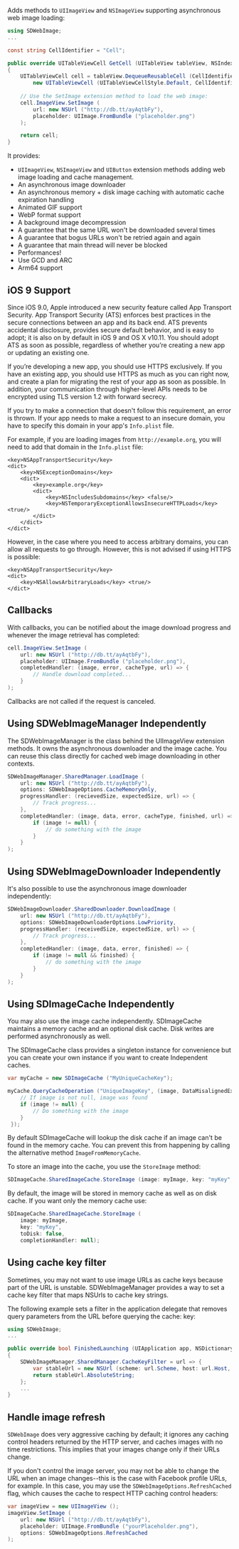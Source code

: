 Adds methods to `UIImageView` and `NSImageView` supporting asynchronous web image loading:

```csharp
using SDWebImage;
...

const string CellIdentifier = "Cell";

public override UITableViewCell GetCell (UITableView tableView, NSIndexPath indexPath)
{
	UITableViewCell cell = tableView.DequeueReusableCell (CellIdentifier) ??
		new UITableViewCell (UITableViewCellStyle.Default, CellIdentifier);
	
	// Use the SetImage extension method to load the web image:
	cell.ImageView.SetImage (
		url: new NSUrl ("http://db.tt/ayAqtbFy"), 
		placeholder: UIImage.FromBundle ("placeholder.png")
	);

	return cell;
}
```

It provides:

 * `UIImageView`, `NSImageView` and `UIButton` extension methods adding web image loading and cache management.
 * An asynchronous image downloader
 * An asynchronous memory + disk image caching with automatic cache expiration handling
 * Animated GIF support
 * WebP format support
 * A background image decompression
 * A guarantee that the same URL won't be downloaded several times
 * A guarantee that bogus URLs won't be retried again and again
 * A guarantee that main thread will never be blocked
 * Performances!
 * Use GCD and ARC
 * Arm64 support

## iOS 9 Support

Since iOS 9.0, Apple introduced a new security feature called App Transport Security.
App Transport Security (ATS) enforces best practices in the secure connections between an app and 
its back end. ATS prevents accidental disclosure, provides secure default behavior, and is easy 
to adopt; it is also on by default in iOS 9 and OS X v10.11. You should adopt ATS as soon as 
possible, regardless of whether you’re creating a new app or updating an existing one.

If you’re developing a new app, you should use HTTPS exclusively. If you have an existing app, 
you should use HTTPS as much as you can right now, and create a plan for migrating the rest of 
your app as soon as possible. In addition, your communication through higher-level APIs needs 
to be encrypted using TLS version 1.2 with forward secrecy. 

If you try to make a connection that doesn't follow this requirement, an error is thrown. 
If your app needs to make a request to an insecure domain, you have to specify this domain 
in your app's `Info.plist` file. 

For example, if you are loading images from `http://example.org`, you will need to add that domain
in the `Info.plist` file:

	<key>NSAppTransportSecurity</key>
	<dict>
		<key>NSExceptionDomains</key>
		<dict>
			<key>example.org</key>
			<dict>
				<key>NSIncludesSubdomains</key> <false/>
				<key>NSTemporaryExceptionAllowsInsecureHTTPLoads</key> <true/>
			</dict>
		</dict>
	</dict>

However, in the case where you need to access arbitrary domains, you can allow all requests 
to go through. However, this is not advised if using HTTPS is possible:

	<key>NSAppTransportSecurity</key>  
	<dict>
		<key>NSAllowsArbitraryLoads</key> <true/> 
	</dict>


## Callbacks

With callbacks, you can be notified about the image download progress
and whenever the image retrieval has completed:

```csharp
cell.ImageView.SetImage (
	url: new NSUrl ("http://db.tt/ayAqtbFy"), 
	placeholder: UIImage.FromBundle ("placeholder.png"),
	completedHandler: (image, error, cacheType, url) => {
		// Handle download completed...
	}
);
```

Callbacks are not called if the request is canceled.

## Using SDWebImageManager Independently

The SDWebImageManager is the class behind the UIImageView extension
methods. It owns the asynchronous downloader and the image cache.  You
can reuse this class directly for cached web image downloading in other
contexts.

```csharp
SDWebImageManager.SharedManager.LoadImage (
	url: new NSUrl ("http://db.tt/ayAqtbFy"), 
	options: SDWebImageOptions.CacheMemoryOnly,
	progressHandler: (recievedSize, expectedSize, url) => {
		// Track progress...
	},
	completedHandler: (image, data, error, cacheType, finished, url) => {
		if (image != null) {
			// do something with the image
		}
	}
);
```

## Using SDWebImageDownloader Independently

It's also possible to use the asynchronous image downloader independently:

```csharp
SDWebImageDownloader.SharedDownloader.DownloadImage (
	url: new NSUrl ("http://db.tt/ayAqtbFy"),
	options: SDWebImageDownloaderOptions.LowPriority,
	progressHandler: (receivedSize, expectedSize, url) => {
		// Track progress...
	},
	completedHandler: (image, data, error, finished) => {
		if (image != null && finished) {
			// do something with the image
		}
	}
);
```

## Using SDImageCache Independently

You may also use the image cache independently. SDImageCache maintains a
memory cache and an optional disk cache. Disk writes are performed
asynchronously as well.

The SDImageCache class provides a singleton instance for convenience but
you can create your own instance if you want to create Independent
caches.

```csharp
var myCache = new SDImageCache ("MyUniqueCacheKey");

myCache.QueryCacheOperation ("UniqueImageKey", (image, DataMisalignedException, cacheType)=>
	// If image is not null, image was found
	if (image != null) {
		// Do something with the image
	}
 });
```

By default SDImageCache will lookup the disk cache if an image can't be
found in the memory cache. You can prevent this from happening by
calling the alternative method `ImageFromMemoryCache`.

To store an image into the cache, you use the `StoreImage` method:

```csharp
SDImageCache.SharedImageCache.StoreImage (image: myImage, key: "myKey", completionHandler: null);
```

By default, the image will be stored in memory cache as well as on disk
cache. If you want only the memory cache use:


```csharp
SDImageCache.SharedImageCache.StoreImage (
	image: myImage, 
	key: "myKey", 
	toDisk: false, 
	completionHandler: null);
```

## Using cache key filter

Sometimes, you may not want to use image URLs as cache keys because part
of the URL is unstable.  SDWebImageManager provides a way to set a cache
key filter that maps NSUrls to cache key strings.

The following example sets a filter in the application delegate that
removes query parameters from the URL before querying the cache:
key:

```csharp
using SDWebImage;
...

public override bool FinishedLaunching (UIApplication app, NSDictionary options)
{
	SDWebImageManager.SharedManager.CacheKeyFilter = url => {
		var stableUrl = new NSUrl (scheme: url.Scheme, host: url.Host, path: url.Path);  
		return stableUrl.AbsoluteString;
	};
	...
}
```

## Handle image refresh

`SDWebImage` does very aggressive caching by default; it ignores any
caching control headers returned by the HTTP server, and caches images
with no time restrictions. This implies that your images change only if
their URLs change.

If you don't control the image server, you may not be able
to change the URL when an image changes--this is the case with
Facebook profile URLs, for example. In this case, you may use the
`SDWebImageOptions.RefreshCached` flag, which causes the cache to
respect HTTP caching control headers:

```csharp
var imageView = new UIImageView ();
imageView.SetImage (
	url: new NSUrl ("http://db.tt/ayAqtbFy"), 
	placeholder: UIImage.FromBundle ("yourPlaceholder.png"),
	options: SDWebImageOptions.RefreshCached
);
```
